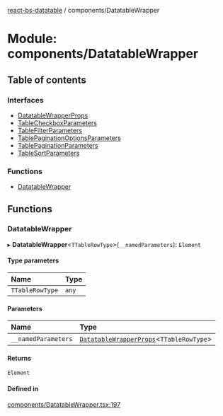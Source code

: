 [react-bs-datatable](../README.md) / components/DatatableWrapper

# Module: components/DatatableWrapper

## Table of contents

### Interfaces

- [DatatableWrapperProps](../interfaces/components_DatatableWrapper.DatatableWrapperProps.md)
- [TableCheckboxParameters](../interfaces/components_DatatableWrapper.TableCheckboxParameters.md)
- [TableFilterParameters](../interfaces/components_DatatableWrapper.TableFilterParameters.md)
- [TablePaginationOptionsParameters](../interfaces/components_DatatableWrapper.TablePaginationOptionsParameters.md)
- [TablePaginationParameters](../interfaces/components_DatatableWrapper.TablePaginationParameters.md)
- [TableSortParameters](../interfaces/components_DatatableWrapper.TableSortParameters.md)

### Functions

- [DatatableWrapper](components_DatatableWrapper.md#datatablewrapper)

## Functions

### DatatableWrapper

▸ **DatatableWrapper**<`TTableRowType`\>(`__namedParameters`): `Element`

#### Type parameters

| Name | Type |
| :------ | :------ |
| `TTableRowType` | `any` |

#### Parameters

| Name | Type |
| :------ | :------ |
| `__namedParameters` | [`DatatableWrapperProps`](../interfaces/components_DatatableWrapper.DatatableWrapperProps.md)<`TTableRowType`\> |

#### Returns

`Element`

#### Defined in

[components/DatatableWrapper.tsx:197](https://github.com/imballinst/react-bs-datatable/blob/368da29/src/components/DatatableWrapper.tsx#L197)
